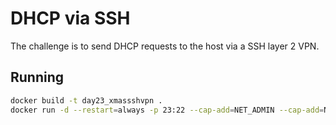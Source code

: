 # DHCP via SSH

The challenge is to send DHCP requests to the host via a SSH layer 2 VPN.

## Running

```bash
docker build -t day23_xmassshvpn .
docker run -d --restart=always -p 23:22 --cap-add=NET_ADMIN --cap-add=NET_RAW --name=day23 day23_xmassshvpn
```